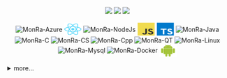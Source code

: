 <!--Hello
<h2><img src="https://emojis.slackmojis.com/emojis/images/1531849430/4246/blob-sunglasses.gif?1531849430" width="30"/> Hi 👋 , I'm MonRá! <img src="https://media.giphy.com/media/12oufCB0MyZ1Go/giphy.gif" width="50"></h2>
-->

<div>
  </p>
  <div align="center">
   <a href="https://www.facebook.com/ramon.chaib" target="_blank"><img src="https://img.shields.io/badge/-Facebook-%230077B5?style=for-the-badge&logo=facebook&logoColor=white" target="_blank"></a> 
  <a href="https://www.instagram.com/monrapps/" target="_blank"><img src="https://img.shields.io/badge/-Instagram-%23E4405F?style=for-the-badge&logo=instagram&logoColor=white" target="_blank"></a>
  <a href="https://www.linkedin.com/in/ramon-chaib-27007635/" target="_blank"><img src="https://img.shields.io/badge/-LinkedIn-%230077B5?style=for-the-badge&logo=linkedin&logoColor=white" target="_blank"></a>   
</div>
  
 <div style="display: inline_block" align="center"><br>
  <img align="center" alt="MonRa-Azure" height="30" width="40" src="https://cdn.jsdelivr.net/gh/devicons/devicon/icons/azure/azure-original.svg">
  <img align="center" alt="MonRa-React" height="30" width="40" src="https://raw.githubusercontent.com/devicons/devicon/master/icons/react/react-original.svg">
  <img align="center" alt="MonRa-NodeJs" height="30" width="40" src="https://cdn.jsdelivr.net/gh/devicons/devicon/icons/nodejs/nodejs-original.svg">
  <img align="center" alt="MonRa-Js" height="30" width="40" src="https://raw.githubusercontent.com/devicons/devicon/master/icons/javascript/javascript-original.svg">     <img align="center" alt="MonRa-Ts" height="30" width="40" src="https://raw.githubusercontent.com/devicons/devicon/master/icons/typescript/typescript-original.svg">
  <img align="center" alt="MonRa-Java" height="30" width="40" src="https://cdn.jsdelivr.net/gh/devicons/devicon/icons/java/java-original.svg">
  <img align="center" alt="MonRa-C" height="30" width="40" src="https://cdn.jsdelivr.net/gh/devicons/devicon/icons/c/c-original.svg">
  <img align="center" alt="MonRa-CS" height="30" width="40" src="https://cdn.jsdelivr.net/gh/devicons/devicon/icons/csharp/csharp-original.svg">
  <img align="center" alt="MonRa-Cpp" height="30" width="40" src="https://cdn.jsdelivr.net/gh/devicons/devicon/icons/cplusplus/cplusplus-original.svg">
  <img align="center" alt="MonRa-QT" height="30" width="40" src="https://cdn.jsdelivr.net/gh/devicons/devicon/icons/qt/qt-original.svg">
  <img align="center" alt="MonRa-Linux" height="30" width="40" src="https://cdn.jsdelivr.net/gh/devicons/devicon/icons/linux/linux-original.svg">
  <img align="center" alt="MonRa-Mysql" height="30" width="40" src="https://cdn.jsdelivr.net/gh/devicons/devicon/icons/mysql/mysql-original.svg">
  <img align="center" alt="MonRa-Docker" height="30" width="40" src="https://cdn.jsdelivr.net/gh/devicons/devicon/icons/docker/docker-original.svg">  
  <img align="center" alt="MonRa-Android" height="30" width="40" src="https://github.com/devicons/devicon/blob/master/icons/android/android-original.svg">
  
</div>
</a>

</br>
<!--
[![github activity graph](https://activity-graph.herokuapp.com/graph?username=monrapps&theme=chartreuse-dark)](https://github.com/monrapps/)
-->
<div>
<details>
      <summary>more...</summary>
      
<!--
### <img src="https://media.giphy.com/media/VgCDAzcKvsR6OM0uWg/giphy.gif" width="50"> A little more about me...  

```javascript
const monra = {
    pronouns: "He" | "Him",
    code: ["any"],
    askMeAbout: ["any"],
    technologies: {
        backEnd: {
            js: ["any"],
        },
        mobileApp: {
            native: ["Android Development"]
        },
        devOps: ["AWS", "Docker🐳", "Route53", "Nginx"],
        databases: ["mongo", "MySql", "sqlite"],
        misc: ["Firebase", "Socket.IO", "selenium", "open-cv", "php", "SuiteApp"]
    },
    architecture: ["Serverless Architecture", "Progressive web applications", "Single page applications"],
    currentFocus: "Building Robots to ease opertations",
    funFact: "There are two ways to write error-free programs; only the third one works"
};
```
-->

---
<!--START_SECTION:waka-->
![Code Time](http://img.shields.io/badge/Code%20Time-661%20hrs%2059%20mins-blue)

![Profile Views](http://img.shields.io/badge/Profile%20Views-0-blue)

![Lines of code](https://img.shields.io/badge/From%20Hello%20World%20I%27ve%20Written-3.0%20million%20lines%20of%20code-blue)

**🐱 My GitHub Data** 

> 📦 38.8 kB Used in GitHub's Storage 
 > 
> 🏆 1,759 Contributions in the Year 2024
 > 
> 🚫 Not Opted to Hire
 > 
> 📜 24 Public Repositories 
 > 
> 🔑 18 Private Repositories 
 > 
**I'm an Early 🐤** 

```text
🌞 Morning                7700 commits        █████████░░░░░░░░░░░░░░░░   35.10 % 
🌆 Daytime                10108 commits       ████████████░░░░░░░░░░░░░   46.08 % 
🌃 Evening                3406 commits        ████░░░░░░░░░░░░░░░░░░░░░   15.53 % 
🌙 Night                  723 commits         █░░░░░░░░░░░░░░░░░░░░░░░░   03.30 % 
```
📅 **I'm Most Productive on Thursday** 

```text
Monday                   4069 commits        █████░░░░░░░░░░░░░░░░░░░░   18.55 % 
Tuesday                  4031 commits        █████░░░░░░░░░░░░░░░░░░░░   18.38 % 
Wednesday                4243 commits        █████░░░░░░░░░░░░░░░░░░░░   19.34 % 
Thursday                 4670 commits        █████░░░░░░░░░░░░░░░░░░░░   21.29 % 
Friday                   2970 commits        ███░░░░░░░░░░░░░░░░░░░░░░   13.54 % 
Saturday                 1173 commits        █░░░░░░░░░░░░░░░░░░░░░░░░   05.35 % 
Sunday                   781 commits         █░░░░░░░░░░░░░░░░░░░░░░░░   03.56 % 
```


📊 **This Week I Spent My Time On** 

```text
🕑︎ Time Zone: America/Sao_Paulo

💬 Programming Languages: 
C                        13 hrs 49 mins      █████████░░░░░░░░░░░░░░░░   37.60 % 
SQL                      6 hrs 1 min         ████░░░░░░░░░░░░░░░░░░░░░   16.39 % 
Markdown                 3 hrs 37 mins       ██░░░░░░░░░░░░░░░░░░░░░░░   09.88 % 
TypeScript               3 hrs 11 mins       ██░░░░░░░░░░░░░░░░░░░░░░░   08.66 % 
Bash                     2 hrs 59 mins       ██░░░░░░░░░░░░░░░░░░░░░░░   08.15 % 

🔥 Editors: 
VS Code                  36 hrs 46 mins      █████████████████████████   100.00 % 

🐱‍💻 Projects: 
wlm-esp32                15 hrs 35 mins      ███████████░░░░░░░░░░░░░░   42.40 % 
wlm-infra                12 hrs 28 mins      ████████░░░░░░░░░░░░░░░░░   33.89 % 
Markdown                 5 hrs 4 mins        ███░░░░░░░░░░░░░░░░░░░░░░   13.79 % 
wlm-backend              3 hrs 28 mins       ██░░░░░░░░░░░░░░░░░░░░░░░   09.46 % 
wlm-frontend             10 mins             ░░░░░░░░░░░░░░░░░░░░░░░░░   00.46 % 

💻 Operating System: 
Windows                  20 hrs 39 mins      ██████████████░░░░░░░░░░░   56.18 % 
WSL                      16 hrs 6 mins       ███████████░░░░░░░░░░░░░░   43.82 % 
```

**I Mostly Code in C++** 

```text
C++                      8 repos             ████░░░░░░░░░░░░░░░░░░░░░   16.00 % 
C                        8 repos             ████░░░░░░░░░░░░░░░░░░░░░   16.00 % 
HTML                     4 repos             ██░░░░░░░░░░░░░░░░░░░░░░░   08.00 % 
TypeScript               4 repos             ██░░░░░░░░░░░░░░░░░░░░░░░   08.00 % 
Python                   2 repos             █░░░░░░░░░░░░░░░░░░░░░░░░   04.00 % 
```



**Timeline**

![Lines of Code chart](https://raw.githubusercontent.com/monrapps/monrapps/master/assets/bar_graph.png)


 Last Updated on 18/07/2024 12:36:33 UTC
<!--END_SECTION:waka-->
